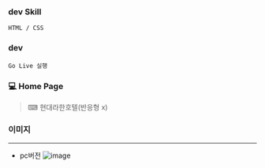 ### dev Skill

    HTML / CSS

### dev

    Go Live 실행

### 💻 Home Page

> ⌨ 현대라한호텔(반응형 x)

### 이미지

---

- pc버전
  ![image](https://user-images.githubusercontent.com/15353850/156142479-2664c3f4-a5ed-4b56-b4d2-9b96b03ea0fb.png)
